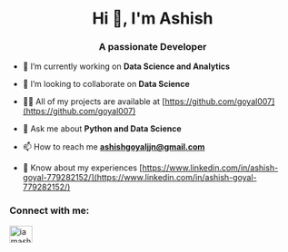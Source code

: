 <h1 align="center">Hi 👋, I'm Ashish</h1>
<h3 align="center">A passionate Developer</h3>

- 🔭 I’m currently working on **Data Science and Analytics**

- 👯 I’m looking to collaborate on **Data Science**

- 👨‍💻 All of my projects are available at [https://github.com/goyal007](https://github.com/goyal007)

- 💬 Ask me about **Python and Data Science**

- 📫 How to reach me **ashishgoyaljjn@gmail.com**

- 📄 Know about my experiences [https://www.linkedin.com/in/ashish-goyal-779282152/](https://www.linkedin.com/in/ashish-goyal-779282152/)

<h3 align="left">Connect with me:</h3>
<p align="left">
<a href="https://twitter.com/iamashish777" target="blank"><img align="center" src="https://raw.githubusercontent.com/rahuldkjain/github-profile-readme-generator/neutral-icons/src/images/icons/Social/twitter.svg" alt="iamashish777" height="30" width="40" /></a>
</p>
